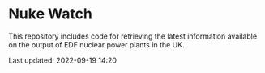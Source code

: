# Nuke Watch

This repository includes code for retrieving the latest information available on the output of EDF nuclear power plants in the UK.

Last updated: 2022-09-19 14:20